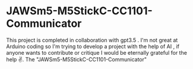 # JAWSm5-M5StickC-CC1101-Communicator
This project is completed in collaboration with gpt3.5 . I'm not great at Arduino coding so I'm trying to develop a project with the help of AI , if anyone wants to contribute or critique I would be eternally grateful for the help ✌. The "JAWSm5-M5StickC-CC1101-Communicator"
